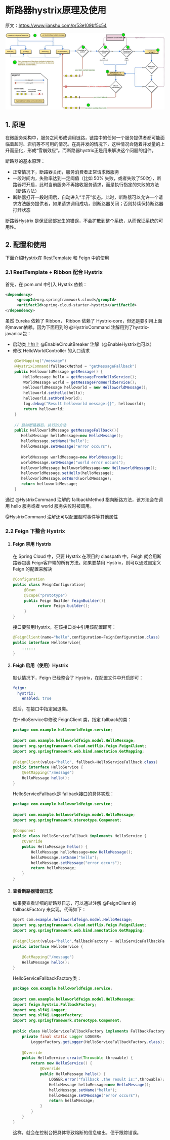 # 断路器hystrix原理及使用

原文：https://www.jianshu.com/p/53e109bf5c54



![1](./images/spring_cloud/SpringCloud_hystrix/1.png)

## 1. 原理

在微服务架构中，服务之间形成调用链路，链路中的任何一个服务提供者都可能面临着超时、宕机等不可用的情况。在高并发的情况下，这种情况会随着并发量的上升而恶化，形成“雪崩效应”。而断路器hystrix正是用来解决这个问题的组件。

断路器的基本原理：

* 正常情况下，断路器关闭，服务消费者正常请求微服务
* 一段时间内，失败率达到一定阈值（比如 50% 失败，或者失败了50次），断路器将开启，此时当前服务不再接收服务请求，而是执行指定的失败的方法（断路方法）
* 断路器打开一段时间后，自动进入“半开”状态。此时，断路器可以允许一个请求方法服务提供者，如果请求调用成功，则断路器关闭；否则持续保持断路器打开状态

断路器Hystrix 是保证局部发生的错误，不会扩散到整个系统，从而保证系统的可用性。

## 2. 配置和使用

下面介绍Hystrix在 RestTemplate 和 Feign 中的使用

### 2.1 RestTemplate + Ribbon 配合 Hystrix

首先，在 pom.xml 中引入 Hystrix 依赖：

```xml
<dependency>
     <groupId>org.springframework.cloud</groupId>
     <artifactId>spring-cloud-starter-hystrix</artifactId>
</dependency>
```

虽然 Eureka 依赖了 Ribbon， Ribbon 依赖了 Hystrix-core，但还是要引用上面的maven依赖。因为下面用到的 @HystrixCommand 注解用到了hystrix-javanica包：

* 启动类上加上 @EnableCircuitBreaker 注解（@EnableHystrix也可以）
* 修改 HelloWorldController 的入口请求

```java
    @GetMapping("/message")
    @HystrixCommand(fallbackMethod = "getMessageFallback")
    public HelloworldMessage getMessage() {
        HelloMessage hello = getMessageFromHelloService();
        WorldMessage world = getMessageFromWorldService();
        HelloworldMessage helloworld = new HelloworldMessage();
        helloworld.setHello(hello);
        helloworld.setWord(world);
        log.debug("Result helloworld message:{}", helloworld);
        return helloworld;
    }

	// 启动断路器后，执行的方法    
    public HelloworldMessage getMessageFallback(){
       HelloMessage helloMessage=new HelloMessage();
       helloMessage.setName("hello");
       helloMessage.setMessage("error occurs");

       WorldMessage worldMessage=new WorldMessage();
       worldMessage.setMessage("world error occurs");
       HelloworldMessage helloworldMessage=new HelloworldMessage();
       helloworldMessage.setHello(helloMessage);
       helloworldMessage.setWord(worldMessage);
       return helloworldMessage;
    }
```

通过 @HystrixCommand 注解的 fallbackMethod 指向断路方法，该方法会在调用 hello 服务或者 world 服务失败时被调用。

@HystrixCommand 注解还可以配置超时事件等其他属性

### 2.2 Feign 下整合 Hystrix

1. #### Feign 禁用 Hystrix

   在 Spring Cloud 中，只要 Hystrix 在项目的 classpath 中，Feigh 就会用断路器包裹 Feign客户端的所有方法。如果要禁用 Hystrix，则可以通过自定义Feign 的配置来解决

   ```java
   @Configuration
   public class FeignConfiguration{
        @Bean
        @Scope("prototype")
        public Feign Builder feignBuilder(){
              return Feign.builder();
        }
   }
   ```

   接口要禁用Hystrix，在该接口类中引用该配置即可：

   ```java
   @FeignClient(name="hello",configuration=FeignConfiguration.class)
   public interface HelloService{
       ......
   }
   ```

   

2. #### Feigh 启用（使用）Hystrix

   默认情况下，Feign 已经整合了 Hystrix，在配置文件中开启即可：

   ```yaml
   feign:
     hystrix:
       enabled: true
   ```

   然后，在接口中指定回退类。

   在HelloService中修改 FeignClient 类，指定 fallback的类：

   ```java
   package com.example.helloworldfeign.service;
   
   import com.example.helloworldfeign.model.HelloMessage;
   import org.springframework.cloud.netflix.feign.FeignClient;
   import org.springframework.web.bind.annotation.GetMapping;
   
   @FeignClient(value="hello", fallback=HelloServiceFallback.class)
   public interface HelloService {
       @GetMapping("/message")
       HelloMessage hello();
   }
   ```

    HelloServiceFallback是 fallback接口的具体实现：

   ```java
   package com.example.helloworldfeign.service;
   
   import com.example.helloworldfeign.model.HelloMessage;
   import org.springframework.stereotype.Component;
   
   @Component
   public class HelloServiceFallback implements HelloService {
       @Override
       public HelloMessage hello() {
           HelloMessage helloMessage=new HelloMessage();
           helloMessage.setName("hello");
           helloMessage.setMessage("error occurs");
           return helloMessage;
       }
   }
   ```

   

3. #### 查看断路器错误日志

   如果要查看详细的断路器日志，可以通过注解 @FeignClient 的 fallbackFactory 来实现。代码如下：

   ```java
   mport com.example.helloworldfeign.model.HelloMessage;
   import org.springframework.cloud.netflix.feign.FeignClient;
   import org.springframework.web.bind.annotation.GetMapping;
   
   @FeignClient(value="hello",fallbackFactory = HelloServiceFallbackFactory.class)
   public interface HelloService {
   
       @GetMapping("/message")
       HelloMessage hello();
   }
   
   ```

   HelloServiceFallbackFactory类：

   ```java
   package com.example.helloworldfeign.service;
   
   import com.example.helloworldfeign.model.HelloMessage;
   import feign.hystrix.FallbackFactory;
   import org.slf4j.Logger;
   import org.slf4j.LoggerFactory;
   import org.springframework.stereotype.Component;
   
   public class HelloServiceFallbackFactory implements FallbackFactory<HelloService> {
       private final static Logger LOGGER= 
           LoggerFactory.getLogger(HelloServiceFallbackFactory.class);
       
       @Override
       public HelloService create(Throwable throwable) {
           return new HelloService() {
               @Override
               public HelloMessage hello() {
                   LOGGER.error("fallback ,the result is:",throwable);
                   HelloMessage helloMessage=new HelloMessage();
                   helloMessage.setName("hello");
                   helloMessage.setMessage("error occurs");
                   return helloMessage;
               }
           }
       }
   }
   ```

   这样，就会在控制台把具体导致熔断的信息输出，便于跟踪错误。

   